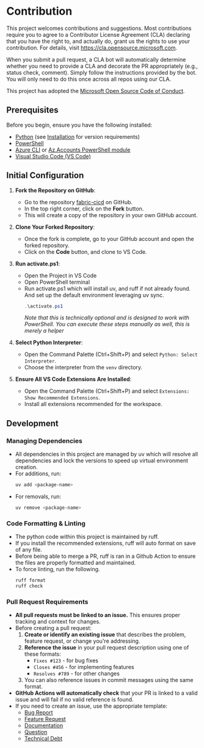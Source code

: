 # Contribution

This project welcomes contributions and suggestions. Most contributions require you to agree to a
Contributor License Agreement (CLA) declaring that you have the right to, and actually do, grant us
the rights to use your contribution. For details, visit https://cla.opensource.microsoft.com.

When you submit a pull request, a CLA bot will automatically determine whether you need to provide
a CLA and decorate the PR appropriately (e.g., status check, comment). Simply follow the instructions
provided by the bot. You will only need to do this once across all repos using our CLA.

This project has adopted the [Microsoft Open Source Code of Conduct](https://opensource.microsoft.com/codeofconduct/).

## Prerequisites

Before you begin, ensure you have the following installed:

-   [Python](https://www.python.org/downloads/) (see [Installation](index.md#installation) for version requirements)
-   [PowerShell](https://docs.microsoft.com/en-us/powershell/scripting/install/installing-powershell)
-   [Azure CLI](https://learn.microsoft.com/en-us/cli/azure/install-azure-cli-windows) or [Az.Accounts PowerShell module](https://www.powershellgallery.com/packages/Az.Accounts/2.2.3)
-   [Visual Studio Code (VS Code)](https://code.visualstudio.com/)

## Initial Configuration

1. **Fork the Repository on GitHub**:

    - Go to the repository [fabric-cicd](https://github.com/microsoft/fabric-cicd) on GitHub.
    - In the top right corner, click on the **Fork** button.
    - This will create a copy of the repository in your own GitHub account.

1. **Clone Your Forked Repository**:

    - Once the fork is complete, go to your GitHub account and open the forked repository.
    - Click on the **Code** button, and clone to VS Code.

1. **Run activate.ps1**:

    - Open the Project in VS Code
    - Open PowerShell terminal
    - Run activate.ps1 which will install uv, and ruff if not already found. And set up the default environment leveraging uv sync.
        ```powershell
        .\activate.ps1
        ```
        _Note that this is technically optional and is designed to work with PowerShell. You can execute these steps manually as well, this is merely a helper_

1. **Select Python Interpreter**:

    - Open the Command Palette (Ctrl+Shift+P) and select `Python: Select Interpreter`.
    - Choose the interpreter from the `venv` directory.

1. **Ensure All VS Code Extensions Are Installed**:

    - Open the Command Palette (Ctrl+Shift+P) and select `Extensions: Show Recommended Extensions`.
    - Install all extensions recommended for the workspace.

## Development

### Managing Dependencies

-   All dependencies in this project are managed by uv which will resolve all dependencies and lock the versions to speed up virtual environment creation.
-   For additions, run:
    ```sh
    uv add <package-name>
    ```
-   For removals, run:
    ```sh
    uv remove <package-name>
    ```

### Code Formatting & Linting

-   The python code within this project is maintained by ruff.
-   If you install the recommended extensions, ruff will auto format on save of any file.
-   Before being able to merge a PR, ruff is ran in a Github Action to ensure the files are properly formatted and maintained.
-   To force linting, run the following.
    ```sh
    ruff format
    ruff check
    ```

### Pull Request Requirements

-   **All pull requests must be linked to an issue.** This ensures proper tracking and context for changes.
-   Before creating a pull request:
    1. **Create or identify an existing issue** that describes the problem, feature request, or change you're addressing.
    2. **Reference the issue** in your pull request description using one of these formats:
        - `Fixes #123` - for bug fixes
        - `Closes #456` - for implementing features  
        - `Resolves #789` - for other changes
    3. You can also reference issues in commit messages using the same format.
-   **GitHub Actions will automatically check** that your PR is linked to a valid issue and will fail if no valid reference is found.
-   If you need to create an issue, use the appropriate template:
    - [Bug Report](https://github.com/microsoft/fabric-cicd/issues/new?template=1-bug.yml)
    - [Feature Request](https://github.com/microsoft/fabric-cicd/issues/new?template=2-feature.yml) 
    - [Documentation](https://github.com/microsoft/fabric-cicd/issues/new?template=3-documentation.yml)
    - [Question](https://github.com/microsoft/fabric-cicd/issues/new?template=4-question.yml)
    - [Technical Debt](https://github.com/microsoft/fabric-cicd/issues/new?template=5-tech-debt.yml)
